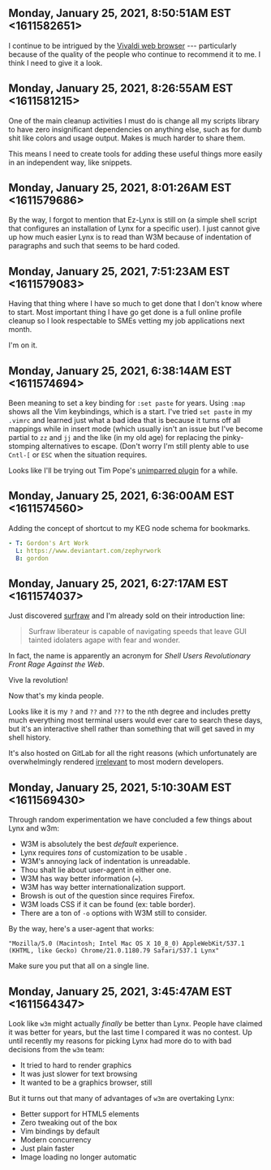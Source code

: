 ## Monday, January 25, 2021, 8:50:51AM EST <1611582651>

I continue to be intrigued by the [Vivaldi web
browser](https://duck.com/lite?kd=-1&kp=-1&q=Vivaldi+web+browser) ---
particularly because of the quality of the people who continue to
recommend it to me. I think I need to give it a look.

## Monday, January 25, 2021, 8:26:55AM EST <1611581215>

One of the main cleanup activities I must do is change all my scripts
library to have zero insignificant dependencies on anything else, such
as for dumb shit like colors and usage output. Makes is much harder to
share them. 

This means I need to create tools for adding these useful things more
easily in an independent way, like snippets.

## Monday, January 25, 2021, 8:01:26AM EST <1611579686>

By the way, I forgot to mention that Ez-Lynx is still on (a simple shell
script that configures an installation of Lynx for a specific user). I
just cannot give up how much easier Lynx is to read than W3M because of
indentation of paragraphs and such that seems to be hard coded.

## Monday, January 25, 2021, 7:51:23AM EST <1611579083>

Having that thing where I have so much to get done that I don't know
where to start. Most important thing I have go get done is a full online
profile cleanup so I look respectable to SMEs vetting my job
applications next month.

I'm on it.

## Monday, January 25, 2021, 6:38:14AM EST <1611574694>

Been meaning to set a key binding for `:set paste` for years. Using
`:map` shows all the Vim keybindings, which is a start. I've tried `set
paste` in my `.vimrc` and learned just what a bad idea that is because
it turns off all mappings while in insert mode (which usually isn't an
issue but I've become partial to `zz` and `jj` and the like (in my old
age) for replacing the pinky-stomping alternatives to escape. (Don't
worry I'm still plenty able to use `Cntl-[` or `ESC` when the situation
requires.

Looks like I'll be trying out Tim Pope's [unimparred
plugin](https://github.com/tpope/vim-unimpaired) for a while.

## Monday, January 25, 2021, 6:36:00AM EST <1611574560>

Adding the concept of shortcut to my KEG node schema for bookmarks.

```yaml
- T: Gordon's Art Work
  L: https://www.deviantart.com/zephyrwork
  B: gordon
```

## Monday, January 25, 2021, 6:27:17AM EST <1611574037>

Just discovered [surfraw](https://surfraw.org) and I'm already sold on
their introduction line:

> Surfraw liberateur is capable of navigating speeds that leave GUI
> tainted idolaters agape with fear and wonder.

In fact, the name is apparently an acronym for *Shell Users
Revolutionary Front Rage Against the Web*. 

Vive la revolution!

Now that's my kinda people.

Looks like it is my `?` and `??` and `???` to the nth degree and
includes pretty much everything most terminal users would ever care to
search these days, but it's an interactive shell rather than something
that will get saved in my shell history.

It's also hosted on GitLab for all the right reasons (which
unfortunately are overwhelmingly rendered [irrelevant](https://www.youtube.com/c/rwxrob/search?query=github) to most modern
developers.

## Monday, January 25, 2021, 5:10:30AM EST <1611569430>

Through random experimentation we have concluded a few things about Lynx
and w3m:

* W3M is absolutely the best *default* experience.
* Lynx requires *tons* of customization to be usable .
* W3M's annoying lack of indentation is unreadable.
* Thou shalt lie about user-agent in either one.
* W3M has way better information (`=`).
* W3M has way better internationalization support.
* Browsh is out of the question since requires Firefox.
* W3M loads CSS if it can be found (ex: table border).
* There are a ton of `-o` options with W3M still to consider.

By the way, here's a user-agent that works:

```
"Mozilla/5.0 (Macintosh; Intel Mac OS X 10_8_0) AppleWebKit/537.1 (KHTML, like Gecko) Chrome/21.0.1180.79 Safari/537.1 Lynx"
```

Make sure you put that all on a single line.

## Monday, January 25, 2021, 3:45:47AM EST <1611564347>

Look like `w3m` might actually *finally* be better than Lynx. People
have claimed it was better for years, but the last time I compared it
was no contest. Up until recently my reasons for picking Lynx had more
do to with bad decisions from the `w3m` team:

* It tried to hard to render graphics
* It was just slower for text browsing
* It wanted to be a graphics browser, still

But it turns out that many of advantages of `w3m` are overtaking Lynx:

* Better support for HTML5 elements
* Zero tweaking out of the box
* Vim bindings by default
* Modern concurrency
* Just plain faster
* Image loading no longer automatic

